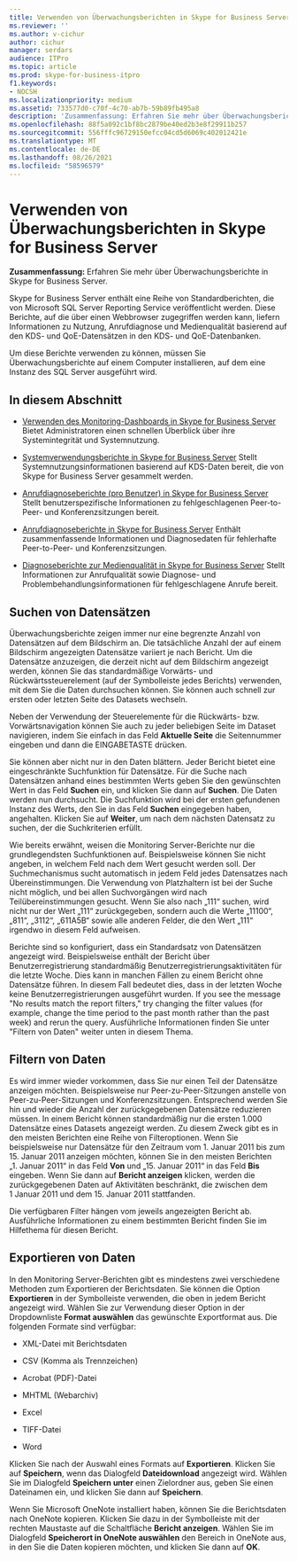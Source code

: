 ```yaml
---
title: Verwenden von Überwachungsberichten in Skype for Business Server
ms.reviewer: ''
ms.author: v-cichur
author: cichur
manager: serdars
audience: ITPro
ms.topic: article
ms.prod: skype-for-business-itpro
f1.keywords:
- NOCSH
ms.localizationpriority: medium
ms.assetid: 733577d0-c70f-4c70-ab7b-59b89fb495a8
description: 'Zusammenfassung: Erfahren Sie mehr über Überwachungsberichte in Skype for Business Server.'
ms.openlocfilehash: 88f5a092c1bf8bc2879be40ed2b3e8f29911b257
ms.sourcegitcommit: 556fffc96729150efcc04cd5d6069c402012421e
ms.translationtype: MT
ms.contentlocale: de-DE
ms.lasthandoff: 08/26/2021
ms.locfileid: "58596579"
---
```

# <a name="using-monitoring-reports-in-skype-for-business-server"></a>Verwenden von Überwachungsberichten in Skype for Business Server 
 
**Zusammenfassung:** Erfahren Sie mehr über Überwachungsberichte in Skype for Business Server.
  
Skype for Business Server enthält eine Reihe von Standardberichten, die von Microsoft SQL Server Reporting Service veröffentlicht werden. Diese Berichte, auf die über einen Webbrowser zugegriffen werden kann, liefern Informationen zu Nutzung, Anrufdiagnose und Medienqualität basierend auf den KDS- und QoE-Datensätzen in den KDS- und QoE-Datenbanken.
  
Um diese Berichte verwenden zu können, müssen Sie Überwachungsberichte auf einem Computer installieren, auf dem eine Instanz des SQL Server ausgeführt wird.
  
## <a name="in-this-section"></a>In diesem Abschnitt

- [Verwenden des Monitoring-Dashboards in Skype for Business Server](monitoring-dashboard.md) Bietet Administratoren einen schnellen Überblick über ihre Systemintegrität und Systemnutzung.
    
- [Systemverwendungsberichte in Skype for Business Server](system-usage-reports.md) Stellt Systemnutzungsinformationen basierend auf KDS-Daten bereit, die von Skype for Business Server gesammelt werden.
    
- [Anrufdiagnoseberichte (pro Benutzer) in Skype for Business Server](call-diagnostic-reports-per-user.md) Stellt benutzerspezifische Informationen zu fehlgeschlagenen Peer-to-Peer- und Konferenzsitzungen bereit.
    
- [Anrufdiagnoseberichte in Skype for Business Server](call-diagnostic-reports.md) Enthält zusammenfassende Informationen und Diagnosedaten für fehlerhafte Peer-to-Peer- und Konferenzsitzungen.
    
- [Diagnoseberichte zur Medienqualität in Skype for Business Server](media-quality-diagnostic-reports.md) Stellt Informationen zur Anrufqualität sowie Diagnose- und Problembehandlungsinformationen für fehlgeschlagene Anrufe bereit.
    
## <a name="locating-records"></a>Suchen von Datensätzen

Überwachungsberichte zeigen immer nur eine begrenzte Anzahl von Datensätzen auf dem Bildschirm an. Die tatsächliche Anzahl der auf einem Bildschirm angezeigten Datensätze variiert je nach Bericht. Um die Datensätze anzuzeigen, die derzeit nicht auf dem Bildschirm angezeigt werden, können Sie das standardmäßige Vorwärts- und Rückwärtssteuerelement (auf der Symbolleiste jedes Berichts) verwenden, mit dem Sie die Daten durchsuchen können. Sie können auch schnell zur ersten oder letzten Seite des Datasets wechseln.
  
Neben der Verwendung der Steuerelemente für die Rückwärts- bzw. Vorwärtsnavigation können Sie auch zu jeder beliebigen Seite im Dataset navigieren, indem Sie einfach in das Feld **Aktuelle Seite** die Seitennummer eingeben und dann die EINGABETASTE drücken.
  
Sie können aber nicht nur in den Daten blättern. Jeder Bericht bietet eine eingeschränkte Suchfunktion für Datensätze. Für die Suche nach Datensätzen anhand eines bestimmten Werts geben Sie den gewünschten Wert in das Feld **Suchen** ein, und klicken Sie dann auf **Suchen**. Die Daten werden nun durchsucht. Die Suchfunktion wird bei der ersten gefundenen Instanz des Werts, den Sie in das Feld **Suchen** eingegeben haben, angehalten. Klicken Sie auf **Weiter**, um nach dem nächsten Datensatz zu suchen, der die Suchkriterien erfüllt.
  
Wie bereits erwähnt, weisen die Monitoring Server-Berichte nur die grundlegendsten Suchfunktionen auf. Beispielsweise können Sie nicht angeben, in welchem Feld nach dem Wert gesucht werden soll. Der Suchmechanismus sucht automatisch in jedem Feld jedes Datensatzes nach Übereinstimmungen. Die Verwendung von Platzhaltern ist bei der Suche nicht möglich, und bei allen Suchvorgängen wird nach Teilübereinstimmungen gesucht. Wenn Sie also nach „111“ suchen, wird nicht nur der Wert „111“ zurückgegeben, sondern auch die Werte „11100“, „811“, „3112“, „611A5B“ sowie alle anderen Felder, die den Wert „111“ irgendwo in diesem Feld aufweisen.
  
Berichte sind so konfiguriert, dass ein Standardsatz von Datensätzen angezeigt wird. Beispielsweise enthält der Bericht über Benutzerregistrierung standardmäßig Benutzerregistrierungsaktivitäten für die letzte Woche. Dies kann in manchen Fällen zu einem Bericht ohne Datensätze führen. In diesem Fall bedeutet dies, dass in der letzten Woche keine Benutzerregistrierungen ausgeführt wurden. If you see the message "No results match the report filters," try changing the filter values (for example, change the time period to the past month rather than the past week) and rerun the query. Ausführliche Informationen finden Sie unter "Filtern von Daten" weiter unten in diesem Thema.
  
## <a name="filtering-data"></a>Filtern von Daten

Es wird immer wieder vorkommen, dass Sie nur einen Teil der Datensätze anzeigen möchten. Beispielsweise nur Peer-zu-Peer-Sitzungen anstelle von Peer-zu-Peer-Sitzungen und Konferenzsitzungen. Entsprechend werden Sie hin und wieder die Anzahl der zurückgegebenen Datensätze reduzieren müssen. In einem Bericht können standardmäßig nur die ersten 1.000 Datensätze eines Datasets angezeigt werden. Zu diesem Zweck gibt es in den meisten Berichten eine Reihe von Filteroptionen. Wenn Sie beispielsweise nur Datensätze für den Zeitraum vom 1. Januar 2011 bis zum 15. Januar 2011 anzeigen möchten, können Sie in den meisten Berichten „1. Januar 2011“ in das Feld **Von** und „15. Januar 2011“ in das Feld **Bis** eingeben. Wenn Sie dann auf **Bericht anzeigen** klicken, werden die zurückgegebenen Daten auf Aktivitäten beschränkt, die zwischen dem 1 Januar 2011 und dem 15. Januar 2011 stattfanden.
  
Die verfügbaren Filter hängen vom jeweils angezeigten Bericht ab. Ausführliche Informationen zu einem bestimmten Bericht finden Sie im Hilfethema für diesen Bericht.
  
## <a name="exporting-data"></a>Exportieren von Daten

In den Monitoring Server-Berichten gibt es mindestens zwei verschiedene Methoden zum Exportieren der Berichtsdaten. Sie können die Option **Exportieren** in der Symbolleiste verwenden, die oben in jedem Bericht angezeigt wird. Wählen Sie zur Verwendung dieser Option in der Dropdownliste **Format auswählen** das gewünschte Exportformat aus. Die folgenden Formate sind verfügbar:
  
- XML-Datei mit Berichtsdaten
    
- CSV (Komma als Trennzeichen)
    
- Acrobat (PDF)-Datei
    
- MHTML (Webarchiv)
    
- Excel
    
- TIFF-Datei
    
- Word
    
Klicken Sie nach der Auswahl eines Formats auf **Exportieren**. Klicken Sie auf **Speichern**, wenn das Dialogfeld **Dateidownload** angezeigt wird. Wählen Sie im Dialogfeld **Speichern unter** einen Zielordner aus, geben Sie einen Dateinamen ein, und klicken Sie dann auf **Speichern**.
  
Wenn Sie Microsoft OneNote installiert haben, können Sie die Berichtsdaten nach OneNote kopieren. Klicken Sie dazu in der Symbolleiste mit der rechten Maustaste auf die Schaltfläche **Bericht anzeigen**. Wählen Sie im Dialogfeld **Speicherort in OneNote auswählen** den Bereich in OneNote aus, in den Sie die Daten kopieren möchten, und klicken Sie dann auf **OK**.
  

